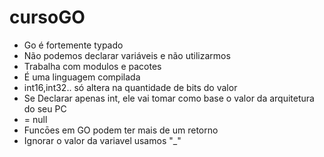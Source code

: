 # cursoGO

- Go é fortemente typado
- Não podemos declarar variáveis e não utilizarmos
- Trabalha com modulos e pacotes
- É uma linguagem compilada
- int16,int32.. só altera na quantidade de bits do valor
- Se Declarar apenas int, ele vai tomar como base o valor da arquitetura do seu PC
- <nil> = null
- Funcōes em GO podem ter mais de um retorno
- Ignorar o valor da variavel usamos "_"